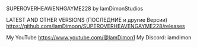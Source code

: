 SUPEROVERHEAWENHGAYME228 by IamDimonStudios 

LATEST AND OTHER VERSIONS (ПОСЛЕДНИЕ и другие Версии) https://github.com/IamDimoon/SUPEROVERHEAVENGAYME228/releases

My YouTube https://www.youtube.com/@IamDimon1
My Discord: iamdimon
